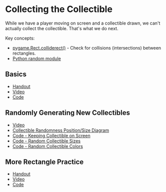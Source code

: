 # Collecting the Collectible

While we have a player moving on screen and a collectible drawn,
we can't actually collect the collectible.  That's what we do next.

Key concepts:
- [pygame.Rect.colliderect()](https://www.pygame.org/docs/ref/rect.html#pygame.Rect.colliderect) - Check for collisions (intersections) between rectangles.
- [Python random module](https://docs.python.org/3/library/random.html)

Basics
------
- [Handout](https://docs.google.com/document/d/1Hy6s-WuRUPkGn_QxozcLK-Z1XifWA0vgz8z8Bm-Rc6Q/)
- [Video](https://www.youtube.com/watch?v=-Xe-soduMiE)
- [Code](https://github.com/jpike/PythonProgrammingForKids/blob/master/Pygame/Pygame3.0_CollectingCollectible.py)

Randomly Generating New Collectibles
------------------------------------
- [Video](https://www.youtube.com/watch?v=vWtH1qsx0KE)
- [Collectible Randomness Position/Size Diagram](https://github.com/jpike/PythonProgrammingForKids/blob/master/Pygame/Pygame3_RandomCollectibleSizeDiagram.png)
- [Code - Keeping Collectible on Screen](https://github.com/jpike/PythonProgrammingForKids/blob/master/Pygame/Pygame3.1_RandomCollectiblePositionSizeFix.py)
- [Code - Random Collectible Sizes](https://github.com/jpike/PythonProgrammingForKids/blob/master/Pygame/Pygame3.2_RandomCollectibleSizes.py)
- [Code - Random Collectible Colors](https://github.com/jpike/PythonProgrammingForKids/blob/master/Pygame/Pygame3.3_RandomCollectibleColor.py)

More Rectangle Practice
-----------------------
- [Handout](https://docs.google.com/document/d/1PAKsQmjnBPsW5Od6TmvDKiCZKsc_UxYmDJpVJt7HTXM/)
- [Video](https://www.youtube.com/watch?v=vX9DNW6nbZw)
- [Code](https://github.com/jpike/PythonProgrammingForKids/blob/master/Pygame/RectanglePractice.py)
